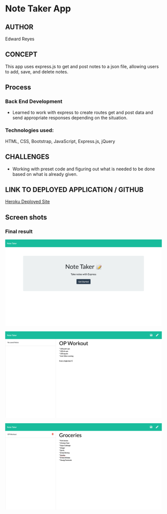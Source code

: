 
# Note Taker App

## AUTHOR

Edward Reyes

## CONCEPT
This app uses express.js to get and post notes to a json file, allowing users to add, save, and delete notes.

## Process    
  ### Back End Development
  * Learned to work with express to create routes get and post data and send appropriate responses depending on the situation.

### Technologies used:  
  HTML, CSS, Bootstrap, JavaScript, Express.js, jQuery

## CHALLENGES
  * Working with preset code and figuring out what is needed to be done based on what is already given.

## LINK TO DEPLOYED APPLICATION / GITHUB

[Heroku Deployed Site](https://afternoon-reef-26658.herokuapp.com/)

## Screen shots

### Final result
![Main](assets/main.png)

![Note-1](assets/note1.png)

![Note-2](assets/note2.png)


